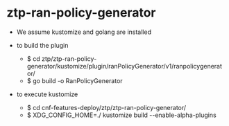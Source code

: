 # ztp-ran-policy-generator
-  We assume kustomize and golang are installed
-  to build the plugin

    - $ cd ztp/ztp-ran-policy-generator/kustomize/plugin/ranPolicyGenerator/v1/ranpolicygenerator/
    - $ go build -o RanPolicyGenerator

-  to execute kustomize

    - $ cd cnf-features-deploy/ztp/ztp-ran-policy-generator/
    - $ XDG_CONFIG_HOME=./ kustomize build --enable-alpha-plugins
